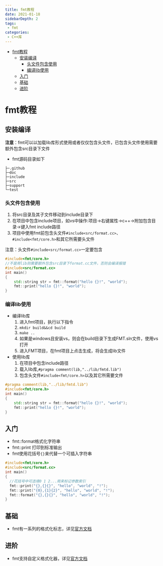 ```yaml
---
title: fmt教程
date: 2021-01-18
sidebarDepth: 2
tags:
 - fmt
categories:
 - C++库
---
```

- [fmt教程](#fmt教程)
  - [安装编译](#安装编译)
    - [头文件包含使用](#头文件包含使用)
    - [编译lib使用](#编译lib使用)
  - [入门](#入门)
  - [基础](#基础)
  - [进阶](#进阶)
# fmt教程
## 安装编译
**注意**：fmt可以以加载lib库形式使用或者仅仅包含头文件，已包含头文件使用需要额外包含src目录下文件
- fmt源码目录如下
```
├─.github
├─doc
├─include
├─src
├─support
└─test
```
### 头文件包含使用
1. 将src目录及其子文件移动到include目录下
2. 在项目中包含include项目，如vs中操作:项目->右键属性->c++->附加包含目录->键入fmt include路径
3. 项目中使用fmt前包含头文件`#include<src/format.cc>`、`#include<fmt/core.h>`和其它所需要头文件

注意：头文件`#include<src/format.cc>`一定要包含
```cpp
#include<fmt/core.h>
//不是用lib则需要额外包含src目录下format.cc文件，否则会编译报错
#include<src/format.cc>
int main()
{
	std::string str = fmt::format("hello {}!", "world");
	fmt::print("hello {}!", "world");
}
```
### 编译lib使用
- 编译lib库
  1. 进入fmt项目，执行以下指令
  2. `mkdir build&&cd build`
  3. `make ..`
  4. 如果是windows且安装vs，则会在build目录下生成FMT.sln文件，使用vs打开
  5. 进入FMT项目，在fmt项目上点击生成，将会生成lib文件 
- 使用lib库
  1. 在项目中包含include路径
  2. 载入lib库,`#pragma comment(lib,"../lib/fmtd.lib")`
  3. 包含头文件`#include<fmt/core.h>`以及其它所需要文件
```cpp
#pragma comment(lib,"../lib/fmtd.lib")
#include<fmt/core.h>
int main()
{
	std::string str = fmt::format("hello {}!", "world");
	fmt::print("hello {}!", "world");
}
```
## 入门
- fmt::format格式化字符串
- fmt::print 打印到标准输出
- fmt使用花括号`{}`来代替一个可插入字符串
```cpp
#include<fmt/core.h>
#include<src/format.cc>
int main()
{
  //花括号中可选填0 1 2...用来标记参数索引
  fmt::print("{},{}{}", "hello", "world", "!");
  fmt::print("{0},{1}{2}", "hello", "world", "!");
  fmt::format("{},{}{}", "hello", "world", "!");
}
```
## 基础
- fmt有一系列的格式化标志，详见[官方文档](https://fmt.dev/latest/syntax.html#format-examples 'fmt')
## 进阶
- fmt支持自定义格式化器，详见[官方文档](https://fmt.dev/latest/syntax.html#format-examples 'fmt')